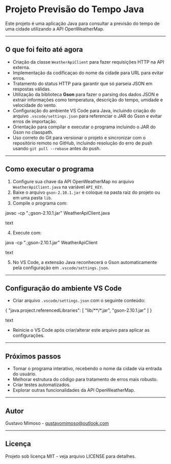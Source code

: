 # Projeto Previsão do Tempo Java

Este projeto é uma aplicação Java para consultar a previsão do tempo de uma cidade utilizando a API OpenWeatherMap.

---

## O que foi feito até agora

- Criação da classe `WeatherApiClient` para fazer requisições HTTP na API externa.
- Implementação da codificaçao do nome da cidade para URL para evitar erros.
- Tratamento do status HTTP para garantir que só parseia JSON em respostas válidas.
- Utilização da biblioteca **Gson** para fazer o parsing dos dados JSON e extrair informações como temperatura, descrição do tempo, umidade e velocidade do vento.
- Configuração do ambiente VS Code para Java, incluindo criação do arquivo `.vscode/settings.json` para referenciar o JAR do Gson e evitar erros de importação.
- Orientação para compilar e executar o programa incluindo o JAR do Gson no classpath.
- Uso correto do Git para versionar o projeto e sincronizar com o repositório remoto no GitHub, incluindo resolução do erro de push usando `git pull --rebase` antes do push.

---

## Como executar o programa

1. Configure sua chave da API OpenWeatherMap no arquivo `WeatherApiClient.java` na variável `API_KEY`.
2. Baixe o arquivo `gson-2.10.1.jar` e coloque na pasta raiz do projeto ou em uma pasta `lib`.
3. Compile o programa com:

javac -cp ".;gson-2.10.1.jar" WeatherApiClient.java

text

4. Execute com:

java -cp ".;gson-2.10.1.jar" WeatherApiClient

text

5. No VS Code, a extensão Java reconhecerá o Gson automaticamente pela configuração em `.vscode/settings.json`.

---

## Configuração do ambiente VS Code

- Criar arquivo `.vscode/settings.json` com o seguinte conteúdo:

{
"java.project.referencedLibraries": [
"lib/**/*.jar",
"gson-2.10.1.jar"
]
}

text

- Reinicie o VS Code após criar/alterar este arquivo para aplicar as configurações.

---

## Próximos passos

- Tornar o programa interativo, recebendo o nome da cidade via entrada do usuário.
- Melhorar estrutura do código para tratamento de erros mais robusto.
- Criar testes automatizados.
- Explorar outras funcionalidades da API OpenWeatherMap.

---

## Autor

Gustavo Mimoso - gustavomimoso@outlook.com

---

## Licença

Projeto sob licença MIT - veja arquivo LICENSE para detalhes.
